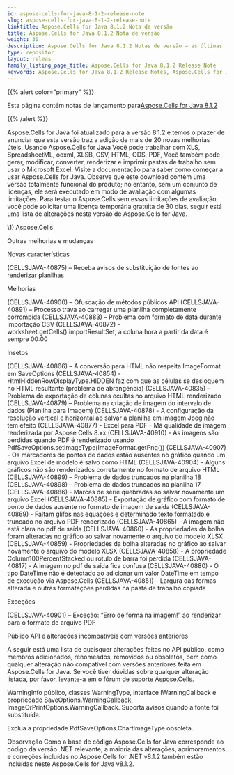 ```yaml
---
id: aspose-cells-for-java-8-1-2-release-note
slug: aspose-cells-for-java-8-1-2-release-note
linktitle: Aspose.Cells for Java 8.1.2 Nota de versão
title: Aspose.Cells for Java 8.1.2 Nota de versão
weight: 30
description: Aspose.Cells for Java 8.1.2 Notas de versão – as últimas melhorias, novos recursos e correções
type: repositor
layout: releas
family_listing_page_title: Aspose.Cells for Java 8.1.2 Release Note
keywords: Aspose.Cells for Java 8.1.2 Release Notes, Aspose.Cells for Java 8.1.2 updates and fixe
---
```

{{% alert color="primary" %}} 

 Esta página contém notas de lançamento para[Aspose.Cells for Java 8.1.2](https://releases.aspose.com/cells/java/new-releases/aspose.cells-for-java-8.1.2/)

{{% /alert %}} 

 Aspose.Cells for Java foi atualizado para a versão 8.1.2 e temos o prazer de anunciar que esta versão traz a adição de mais de 20 novas melhorias úteis.
Usando Aspose.Cells for Java Você pode trabalhar com XLS, SpreadsheetML, ooxml, XLSB, CSV, HTML, ODS, PDF, Você também pode gerar, modificar, converter, renderizar e imprimir pastas de trabalho sem usar o Microsoft Excel.
Visite a documentação para saber como começar a usar Aspose.Cells for Java.
Observe que este download contém uma versão totalmente funcional do produto; no entanto, sem um conjunto de licenças, ele será executado em modo de avaliação com algumas limitações. Para testar o Aspose.Cells sem essas limitações de avaliação você pode solicitar uma licença temporária gratuita de 30 dias.
 seguir está uma lista de alterações nesta versão de Aspose.Cells for Java.

\1) Aspose.Cells

Outras melhorias e mudanças

Novas características

(CELLSJAVA-40875) – Receba avisos de substituição de fontes ao renderizar planilhas

Melhorias

(CELLSJAVA-40900) – Ofuscação de métodos públicos API
(CELLSJAVA-40891) – Processo trava ao carregar uma planilha completamente corrompida
(CELLSJAVA-40883) – Problema com formato de data durante importação CSV
(CELLSJAVA-40872) - worksheet.getCells().importResultSet, a coluna hora a partir da data é sempre 00:00

Insetos

(CELLSJAVA-40866) – A conversão para HTML não respeita ImageFormat em SaveOptions
(CELLSJAVA-40854) - HtmlHiddenRowDisplayType.HIDDEN faz com que as células se desloquem no HTML resultante (problema de abrangência)
(CELLSJAVA-40835) – Problema de exportação de colunas ocultas no arquivo HTML renderizado
(CELLSJAVA-40879) – Problema na criação de imagem do intervalo de dados (Planilha para Imagem)
(CELLSJAVA-40878) - A configuração da resolução vertical e horizontal ao salvar a planilha em imagem Jpeg não tem efeito
(CELLSJAVA-40877) - Excel para PDF - Má qualidade de imagem renderizada por Aspose Cells 8.xx
(CELLSJAVA-40910) - As imagens são perdidas quando PDF é renderizado usando PdfSaveOptions.setImageType(ImageFormat.getPng())
(CELLSJAVA-40907) - Os marcadores de pontos de dados estão ausentes no gráfico quando um arquivo Excel de modelo é salvo como HTML
(CELLSJAVA-40904) - Alguns gráficos não são renderizados corretamente no formato de arquivo HTML
(CELLSJAVA-40899) – Problema de dados truncados na planilha 18
(CELLSJAVA-40898) – Problema de dados truncados na planilha 17
(CELLSJAVA-40886) - Marcas de série quebradas ao salvar novamente um arquivo Excel
(CELLSJAVA-40885) - Exportação de gráfico com formato de ponto de dados ausente no formato de imagem de saída
(CELLSJAVA-40869) - Faltam glifos nas equações e determinado texto formatado é truncado no arquivo PDF renderizado
(CELLSJAVA-40865) - A imagem não está clara no pdf de saída
(CELLSJAVA-40860) - As propriedades da bolha foram alteradas no gráfico ao salvar novamente o arquivo do modelo XLSX
(CELLSJAVA-40859) - Propriedades da bolha alteradas no gráfico ao salvar novamente o arquivo do modelo XLSX
(CELLSJAVA-40858) - A propriedade Column100PercentStacked ou rótulo de barra foi perdida
(CELLSJAVA-40817) - A imagem no pdf de saída fica confusa
(CELLSJAVA-40880) - O tipo DateTime não é detectado ao adicionar um valor DateTime em tempo de execução via Aspose.Cells
(CELLSJAVA-40851) – Largura das formas alterada e outras formatações perdidas na pasta de trabalho copiada

Exceções

(CELLSJAVA-40901) – Exceção: “Erro de forma na imagem!” ao renderizar para o formato de arquivo PDF


Público API e alterações incompatíveis com versões anteriores

A seguir está uma lista de quaisquer alterações feitas no API público, como membros adicionados, renomeados, removidos ou obsoletos, bem como qualquer alteração não compatível com versões anteriores feita em Aspose.Cells for Java. Se você tiver dúvidas sobre qualquer alteração listada, por favor, levante-a em o fórum de suporte Aspose.Cells.

 WarningInfo público, classes WarningType, interface IWarningCallback e propriedade SaveOptions.WarningCallback, ImageOrPrintOptions.WarningCallback.
Suporta avisos quando a fonte foi substituída.

Exclua a propriedade PdfSaveOptions.ChartImageType obsoleta.


Observação
Como a base de código Aspose.Cells for Java corresponde ao código da versão .NET relevante, a maioria das alterações, aprimoramentos e correções incluídas no Aspose.Cells for .NET v8.1.2 também estão incluídas neste Aspose.Cells for Java v8.1.2.
